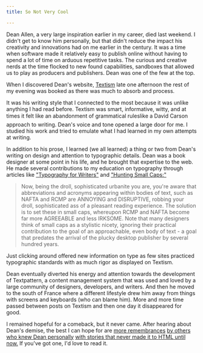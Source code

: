 ```yaml
---
title: So Not Very Cool

---
```

Dean Allen, a very large inspiration earlier in my career, died last weekend. I didn't get to know him personally, but that didn't reduce the impact his creativity and innovations had on me earlier in the century. It was a time when software made it relatively easy to publish online without having to spend a lot of time on arduous repetitive tasks. The curious and creative nerds at the time flocked to new found capabilities, sandboxes that allowed us to play as producers and publishers. Dean was one of the few at the top.

When I discovered Dean's website, [Textism](https://web.archive.org/web/20010418224109/http://www.textism.com:80/) late one afternoon the rest of my evening was booked as there was much to absorb and process. 

It was his writing style that I connected to the most because it was unlike anything I had read before. Textism was smart, informative, witty, and at times it felt like an abandonment of grammatical rules&#151;like a David Carson approach to writing. Dean's voice and tone opened a large door for me. I studied his work and tried to emulate what I had learned in my own attempts at writing.

In addition to his prose, I learned (we all learned) a thing or two from Dean's writing on design and attention to typographic details. Dean was a book designer at some point in his life, and he brought that expertise to the web. He made several contributions to my education on typography through articles like ["Typography for Writers"](https://web.archive.org/web/20010409223650/http://www.textism.com:80/resources/index.html?id=7) and ["Hunting Small Caps:"](https://web.archive.org/web/20010616145551/http://www.textism.com:80/resources/index.html?id=2)

> Now, being the droll, sophisticated urbanite you are, you're aware that abbreviations and acronyms appearing within bodies of text, such as <span class="caps">NAFTA</span> and <span class="caps">RCMP</span> are <span class="caps">ANNOYING</span> and <span class="caps">DISRUPTIVE</span>, robbing your droll, sophisticated ass of a pleasant reading experience. The solution is to set these in small caps, whereupon <span class="caps">RCMP</span> and <span class="caps">NAFTA</span> become far more <span class="caps">AGREEABLE</span> and less <span class="caps">IRKSOME</span>. Note that many designers think of small caps as a stylistic nicety, ignoring their practical contribution to the goal of an approachable, even body of text - a goal that predates the arrival of the plucky desktop publisher by several hundred years.</div>

Just clicking around offered new information on type as few sites practiced typographic standards with as much rigor as displayed on Textism.

Dean eventually diverted his energy and attention towards the development of Textpattern, a content management system that was used and loved by a large community of designers, developers, and writers. And then he moved to the south of France where a different lifestyle drew him away from things with screens and keyboards (who can blame him). More and more time passed between posts on Textism and then one day it disappeared for good.

I remained hopeful for a comeback, but it never came. After hearing about Dean's demise, the best I can hope for are [more remembrances](https://ethanmarcotte.com/wrote/cardigan/) [by others](https://kottke.org/18/01/rest-in-peace-dean-allen) [who knew Dean personally](https://om.co/2018/01/18/dean-allen-rest-in-peace/) [with stories that never made it to <span class="caps">HTML</span> until now.](https://daringfireball.net/2018/01/dean_allen) If you've got one, I'd love to read it.